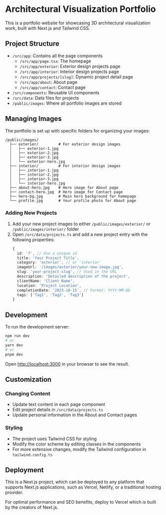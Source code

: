 # Architectural Visualization Portfolio

This is a portfolio website for showcasing 3D architectural visualization work, built with Next.js and Tailwind CSS.

## Project Structure

- `/src/app`: Contains all the page components
  - `/src/app/page.tsx`: The homepage
  - `/src/app/exterior`: Exterior design projects page
  - `/src/app/interior`: Interior design projects page
  - `/src/app/projects/[slug]`: Dynamic project detail page
  - `/src/app/about`: About page
  - `/src/app/contact`: Contact page
- `/src/components`: Reusable UI components
- `/src/data`: Data files for projects
- `/public/images`: Where all portfolio images are stored

## Managing Images

The portfolio is set up with specific folders for organizing your images:

```
/public/images/
  ├── exterior/         # For exterior design images
  │   ├── exterior-1.jpg
  │   ├── exterior-2.jpg
  │   ├── exterior-3.jpg
  │   └── exterior-hero.jpg
  ├── interior/         # For interior design images
  │   ├── interior-1.jpg
  │   ├── interior-2.jpg
  │   ├── interior-3.jpg
  │   └── interior-hero.jpg
  ├── about-hero.jpg    # Hero image for About page
  ├── contact-hero.jpg  # Hero image for Contact page
  ├── hero-bg.jpg       # Main hero background for homepage
  └── profile.jpg       # Your profile photo for About page
```

### Adding New Projects

1. Add your new project images to either `/public/images/exterior/` or `/public/images/interior/` folder
2. Open `/src/data/projects.ts` and add a new project entry with the following properties:
   ```ts
   {
     id: '7', // Use a unique id
     title: 'Your Project Title',
     category: 'exterior', // or 'interior'
     imageUrl: '/images/exterior/your-new-image.jpg',
     slug: 'your-project-slug', // Used in the URL
     description: 'Detailed description of the project',
     clientName: 'Client Name',
     location: 'Project Location',
     completionDate: '2023-10-15', // Format: YYYY-MM-DD
     tags: ['Tag1', 'Tag2', 'Tag3']
   }
   ```

## Development

To run the development server:

```bash
npm run dev
# or
yarn dev
# or
pnpm dev
```

Open [http://localhost:3000](http://localhost:3000) in your browser to see the result.

## Customization

### Changing Content

- Update text content in each page component
- Edit project details in `/src/data/projects.ts`
- Update personal information in the About and Contact pages

### Styling

- The project uses Tailwind CSS for styling
- Modify the color scheme by editing classes in the components
- For more extensive changes, modify the Tailwind configuration in `tailwind.config.ts`

## Deployment

This is a Next.js project, which can be deployed to any platform that supports Next.js applications, such as Vercel, Netlify, or a traditional hosting provider.

For optimal performance and SEO benefits, deploy to Vercel which is built by the creators of Next.js. 